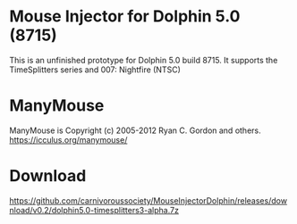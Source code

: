 # Mouse Injector for Dolphin 5.0 (8715)
This is an unfinished prototype for Dolphin 5.0 build 8715. It supports the TimeSplitters series and 007: Nightfire (NTSC)

# ManyMouse
ManyMouse is Copyright (c) 2005-2012 Ryan C. Gordon and others. https://icculus.org/manymouse/

# Download
https://github.com/carnivoroussociety/MouseInjectorDolphin/releases/download/v0.2/dolphin5.0-timesplitters3-alpha.7z
